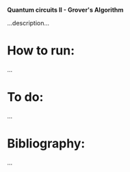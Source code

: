 **Quantum circuits II - Grover's Algorithm**

...description...

# How to run:
...

# To do:
...
 
# Bibliography:
...